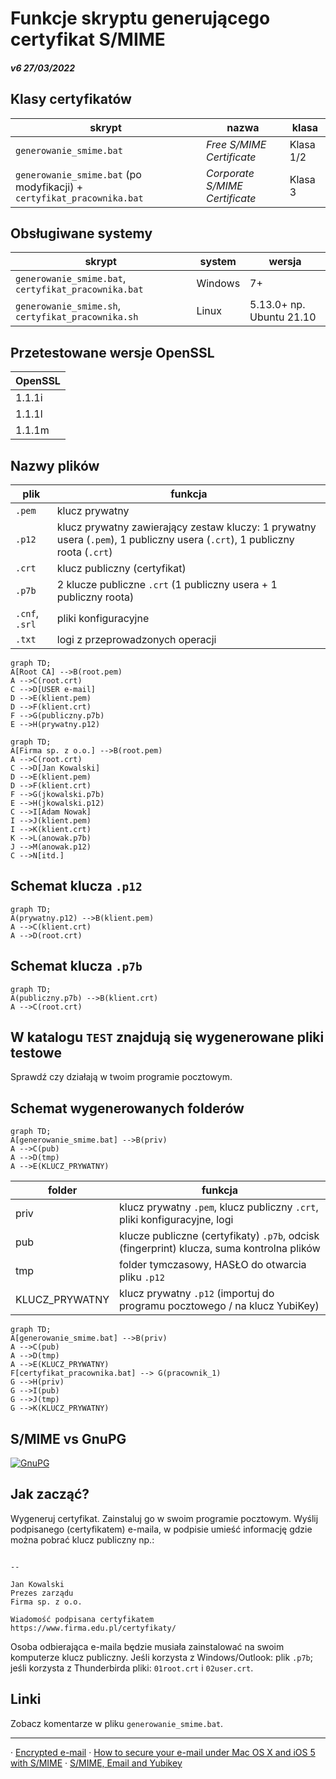 # Funkcje skryptu generującego certyfikat S/MIME

##### v6 27/03/2022

## Klasy certyfikatów
skrypt | nazwa | klasa
| ----------- | ----------- | -----------
`generowanie_smime.bat` | *Free S/MIME Certificate* | Klasa 1/2
`generowanie_smime.bat` (po modyfikacji) + `certyfikat_pracownika.bat` | *Corporate S/MIME Certificate* | Klasa 3

## Obsługiwane systemy
skrypt | system | wersja
| ----------- | ----------- | -----------
`generowanie_smime.bat`, `certyfikat_pracownika.bat` | Windows | 7+
`generowanie_smime.sh`, `certyfikat_pracownika.sh` | Linux | 5.13.0+ np. Ubuntu 21.10

## Przetestowane wersje OpenSSL
| OpenSSL |
|-----------|
| 1.1.1i |
| 1.1.1l |
| 1.1.1m |

## Nazwy plików
plik | funkcja
| ----------- | -----------
`.pem` | klucz prywatny
`.p12` | klucz prywatny zawierający zestaw kluczy: 1 prywatny usera (`.pem`), 1 publiczny usera (`.crt`), 1 publiczny roota (`.crt`)
`.crt` | klucz publiczny (certyfikat)
`.p7b` | 2 klucze publiczne `.crt` (1 publiczny usera + 1 publiczny roota)
`.cnf`, `.srl` | pliki konfiguracyjne
`.txt` | logi z przeprowadzonych operacji

```mermaid
graph TD;
A[Root CA] -->B(root.pem)
A -->C(root.crt)
C -->D[USER e-mail]
D -->E(klient.pem)
D -->F(klient.crt)
F -->G(publiczny.p7b)
E -->H(prywatny.p12)
```

```mermaid
graph TD;
A[Firma sp. z o.o.] -->B(root.pem)
A -->C(root.crt)
C -->D[Jan Kowalski]
D -->E(klient.pem)
D -->F(klient.crt)
F -->G(jkowalski.p7b)
E -->H(jkowalski.p12)
C -->I[Adam Nowak]
I -->J(klient.pem)
I -->K(klient.crt)
K -->L(anowak.p7b)
J -->M(anowak.p12)
C -->N[itd.]
```

## Schemat klucza `.p12`

```mermaid
graph TD;
A(prywatny.p12) -->B(klient.pem)
A -->C(klient.crt)
A -->D(root.crt)
```

## Schemat klucza `.p7b`

```mermaid
graph TD;
A(publiczny.p7b) -->B(klient.crt)
A -->C(root.crt)
```

## W katalogu `TEST` znajdują się wygenerowane pliki testowe
Sprawdź czy działają w twoim programie pocztowym.

## Schemat wygenerowanych folderów

```mermaid
graph TD;
A[generowanie_smime.bat] -->B(priv)
A -->C(pub)
A -->D(tmp)
A -->E(KLUCZ_PRYWATNY)
```

folder | funkcja
| ----------- | -----------
priv | klucz prywatny `.pem`, klucz publiczny `.crt`, pliki konfiguracyjne, logi
pub | klucze publiczne (certyfikaty) `.p7b`, odcisk (fingerprint) klucza, suma kontrolna plików
tmp | folder tymczasowy, HASŁO do otwarcia pliku `.p12`
KLUCZ_PRYWATNY | klucz prywatny `.p12` (importuj do programu pocztowego / na klucz YubiKey)

```mermaid
graph TD;
A[generowanie_smime.bat] -->B(priv)
A -->C(pub)
A -->D(tmp)
A -->E(KLUCZ_PRYWATNY)
F[certyfikat_pracownika.bat] --> G(pracownik_1)
G -->H(priv)
G -->I(pub)
G -->J(tmp)
G -->K(KLUCZ_PRYWATNY)
```

## S/MIME vs GnuPG
[![GnuPG](https://imgs.xkcd.com/comics/pgp.png)](https://xkcd.com/1181/)

## Jak zacząć?
Wygeneruj certyfikat. Zainstaluj go w swoim programie pocztowym. Wyślij podpisanego (certyfikatem) e-maila, w podpisie umieść informację gdzie można pobrać klucz publiczny np.:

```

--

Jan Kowalski
Prezes zarządu
Firma sp. z o.o.

Wiadomość podpisana certyfikatem
https://www.firma.edu.pl/certyfikaty/

```

Osoba odbierająca e-maila będzie musiała zainstalować na swoim komputerze klucz publiczny. Jeśli korzysta z Windows/Outlook: plik `.p7b`; jeśli korzysta z Thunderbirda pliki: `01root.crt` i `02user.crt`.

## Linki
Zobacz komentarze w pliku `generowanie_smime.bat`.

---

· [Encrypted e-mail](https://arstechnica.com/information-technology/2013/06/encrypted-e-mail-how-much-annoyance-will-you-tolerate-to-keep-the-nsa-away/)
· [How to secure your e-mail under Mac OS X and iOS 5 with S/MIME](https://arstechnica.com/gadgets/2011/10/secure-your-e-mail-under-mac-os-x-and-ios-5-with-smime/)
· [S/MIME, Email and Yubikey](https://blog.ligos.net/2017-01-02/Smime-Email-and-Yubikey.html)
